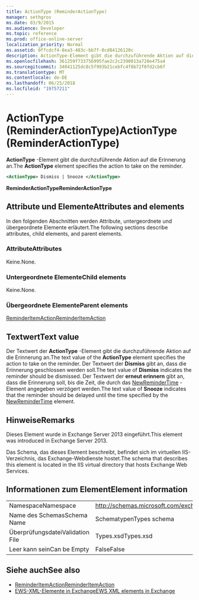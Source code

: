 ```yaml
---
title: ActionType (ReminderActionType)
manager: sethgros
ms.date: 03/9/2015
ms.audience: Developer
ms.topic: reference
ms.prod: office-online-server
localization_priority: Normal
ms.assetid: 0ffcdcf4-8ea3-483c-bb7f-0cd84126120c
description: ActionType-Element gibt die durchzuführende Aktion auf die Erinnerung an.
ms.openlocfilehash: 361259f733756995fae2c2c2390013a728e475a4
ms.sourcegitcommit: 34041125dc8c5f993b21cebfc4f8b72f0fd2cb6f
ms.translationtype: MT
ms.contentlocale: de-DE
ms.lasthandoff: 06/25/2018
ms.locfileid: "19757211"
---
```

# <a name="actiontype-reminderactiontype"></a><span data-ttu-id="49313-103">ActionType (ReminderActionType)</span><span class="sxs-lookup"><span data-stu-id="49313-103">ActionType (ReminderActionType)</span></span>

<span data-ttu-id="49313-104">**ActionType** -Element gibt die durchzuführende Aktion auf die Erinnerung an.</span><span class="sxs-lookup"><span data-stu-id="49313-104">The **ActionType** element specifies the action to take on the reminder.</span></span> 
  
```XML
<ActionType> Dismiss | Snooze </ActionType>
```

 <span data-ttu-id="49313-105">**ReminderActionType**</span><span class="sxs-lookup"><span data-stu-id="49313-105">**ReminderActionType**</span></span>
## <a name="attributes-and-elements"></a><span data-ttu-id="49313-106">Attribute und Elemente</span><span class="sxs-lookup"><span data-stu-id="49313-106">Attributes and elements</span></span>

<span data-ttu-id="49313-107">In den folgenden Abschnitten werden Attribute, untergeordnete und übergeordnete Elemente erläutert.</span><span class="sxs-lookup"><span data-stu-id="49313-107">The following sections describe attributes, child elements, and parent elements.</span></span>
  
### <a name="attributes"></a><span data-ttu-id="49313-108">Attribute</span><span class="sxs-lookup"><span data-stu-id="49313-108">Attributes</span></span>

<span data-ttu-id="49313-109">Keine.</span><span class="sxs-lookup"><span data-stu-id="49313-109">None.</span></span>
  
### <a name="child-elements"></a><span data-ttu-id="49313-110">Untergeordnete Elemente</span><span class="sxs-lookup"><span data-stu-id="49313-110">Child elements</span></span>

<span data-ttu-id="49313-111">Keine.</span><span class="sxs-lookup"><span data-stu-id="49313-111">None.</span></span>
  
### <a name="parent-elements"></a><span data-ttu-id="49313-112">Übergeordnete Elemente</span><span class="sxs-lookup"><span data-stu-id="49313-112">Parent elements</span></span>

[<span data-ttu-id="49313-113">ReminderItemAction</span><span class="sxs-lookup"><span data-stu-id="49313-113">ReminderItemAction</span></span>](reminderitemaction.md)
  
## <a name="text-value"></a><span data-ttu-id="49313-114">Textwert</span><span class="sxs-lookup"><span data-stu-id="49313-114">Text value</span></span>

<span data-ttu-id="49313-115">Der Textwert der **ActionType** -Element gibt die durchzuführende Aktion auf die Erinnerung an.</span><span class="sxs-lookup"><span data-stu-id="49313-115">The text value of the **ActionType** element specifies the action to take on the reminder.</span></span> <span data-ttu-id="49313-116">Der Textwert der **Dismiss** gibt an, dass die Erinnerung geschlossen werden soll.</span><span class="sxs-lookup"><span data-stu-id="49313-116">The text value of **Dismiss** indicates the reminder should be dismissed.</span></span> <span data-ttu-id="49313-117">Der Textwert der **erneut erinnern** gibt an, dass die Erinnerung soll, bis die Zeit, die durch das [NewReminderTime](newremindertime.md) -Element angegeben verzögert werden.</span><span class="sxs-lookup"><span data-stu-id="49313-117">The text value of **Snooze** indicates that the reminder should be delayed until the time specified by the [NewReminderTime](newremindertime.md) element.</span></span> 
  
## <a name="remarks"></a><span data-ttu-id="49313-118">Hinweise</span><span class="sxs-lookup"><span data-stu-id="49313-118">Remarks</span></span>

<span data-ttu-id="49313-119">Dieses Element wurde in Exchange Server 2013 eingeführt.</span><span class="sxs-lookup"><span data-stu-id="49313-119">This element was introduced in Exchange Server 2013.</span></span>
  
<span data-ttu-id="49313-120">Das Schema, das dieses Element beschreibt, befindet sich im virtuellen IIS-Verzeichnis, das Exchange-Webdienste hostet.</span><span class="sxs-lookup"><span data-stu-id="49313-120">The schema that describes this element is located in the IIS virtual directory that hosts Exchange Web Services.</span></span>
  
## <a name="element-information"></a><span data-ttu-id="49313-121">Informationen zum Element</span><span class="sxs-lookup"><span data-stu-id="49313-121">Element information</span></span>

|||
|:-----|:-----|
|<span data-ttu-id="49313-122">Namespace</span><span class="sxs-lookup"><span data-stu-id="49313-122">Namespace</span></span>  <br/> |http://schemas.microsoft.com/exchange/services/2006/types  <br/> |
|<span data-ttu-id="49313-123">Name des Schemas</span><span class="sxs-lookup"><span data-stu-id="49313-123">Schema Name</span></span>  <br/> |<span data-ttu-id="49313-124">Schematypen</span><span class="sxs-lookup"><span data-stu-id="49313-124">Types schema</span></span>  <br/> |
|<span data-ttu-id="49313-125">Überprüfungsdatei</span><span class="sxs-lookup"><span data-stu-id="49313-125">Validation File</span></span>  <br/> |<span data-ttu-id="49313-126">Types.xsd</span><span class="sxs-lookup"><span data-stu-id="49313-126">Types.xsd</span></span>  <br/> |
|<span data-ttu-id="49313-127">Leer kann sein</span><span class="sxs-lookup"><span data-stu-id="49313-127">Can be Empty</span></span>  <br/> |<span data-ttu-id="49313-128">False</span><span class="sxs-lookup"><span data-stu-id="49313-128">False</span></span>  <br/> |
   
## <a name="see-also"></a><span data-ttu-id="49313-129">Siehe auch</span><span class="sxs-lookup"><span data-stu-id="49313-129">See also</span></span>

- [<span data-ttu-id="49313-130">ReminderItemAction</span><span class="sxs-lookup"><span data-stu-id="49313-130">ReminderItemAction</span></span>](reminderitemaction.md)
- [<span data-ttu-id="49313-131">EWS-XML-Elemente in Exchange</span><span class="sxs-lookup"><span data-stu-id="49313-131">EWS XML elements in Exchange</span></span>](ews-xml-elements-in-exchange.md)

